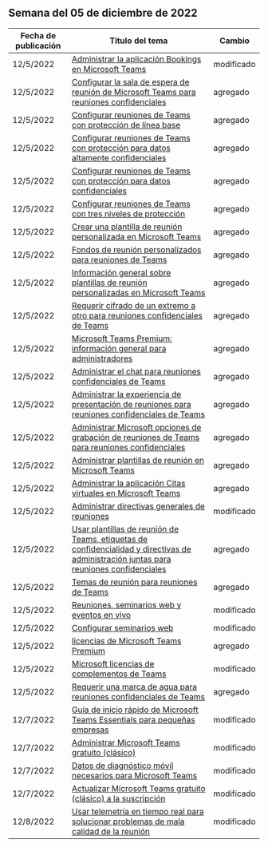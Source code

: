 <!-- This file is generated automatically each week. Changes made to this file will be overwritten.-->




## <a name="week-of-december-05-2022"></a>Semana del 05 de diciembre de 2022


| Fecha de publicación |Título del tema | Cambio |
|------|------------|--------|
| 12/5/2022 | [Administrar la aplicación Bookings en Microsoft Teams](/MicrosoftTeams/bookings-app-admin) | modificado |
| 12/5/2022 | [Configurar la sala de espera de reunión de Microsoft Teams para reuniones confidenciales](/MicrosoftTeams/configure-lobby-sensitive-meetings) | agregado |
| 12/5/2022 | [Configurar reuniones de Teams con protección de línea base](/MicrosoftTeams/configure-meetings-baseline-protection) | agregado |
| 12/5/2022 | [Configurar reuniones de Teams con protección para datos altamente confidenciales](/MicrosoftTeams/configure-meetings-highly-sensitive-protection) | agregado |
| 12/5/2022 | [Configurar reuniones de Teams con protección para datos confidenciales](/MicrosoftTeams/configure-meetings-sensitive-protection) | agregado |
| 12/5/2022 | [Configurar reuniones de Teams con tres niveles de protección](/MicrosoftTeams/configure-meetings-three-tiers-protection) | agregado |
| 12/5/2022 | [Crear una plantilla de reunión personalizada en Microsoft Teams](/MicrosoftTeams/create-custom-meeting-template) | agregado |
| 12/5/2022 | [Fondos de reunión personalizados para reuniones de Teams](/MicrosoftTeams/custom-meeting-backgrounds) | agregado |
| 12/5/2022 | [Información general sobre plantillas de reunión personalizadas en Microsoft Teams](/MicrosoftTeams/custom-meeting-templates-overview) | agregado |
| 12/5/2022 | [Requerir cifrado de un extremo a otro para reuniones confidenciales de Teams](/MicrosoftTeams/end-to-end-encrypted-meetings) | agregado |
| 12/5/2022 | [Microsoft Teams Premium: información general para administradores](/MicrosoftTeams/enhanced-teams-experience) | agregado |
| 12/5/2022 | [Administrar el chat para reuniones confidenciales de Teams](/MicrosoftTeams/manage-chat-sensitive-meetings) | agregado |
| 12/5/2022 | [Administrar la experiencia de presentación de reuniones para reuniones confidenciales de Teams](/MicrosoftTeams/manage-meeting-presentation-experience) | agregado |
| 12/5/2022 | [Administrar Microsoft opciones de grabación de reuniones de Teams para reuniones confidenciales](/MicrosoftTeams/manage-meeting-recording-options) | agregado |
| 12/5/2022 | [Administrar plantillas de reunión en Microsoft Teams](/MicrosoftTeams/manage-meeting-templates) | agregado |
| 12/5/2022 | [Administrar la aplicación Citas virtuales en Microsoft Teams](/MicrosoftTeams/manage-virtual-appointments-app) | agregado |
| 12/5/2022 | [Administrar directivas generales de reuniones](/MicrosoftTeams/meeting-policies-in-teams-general) | modificado |
| 12/5/2022 | [Usar plantillas de reunión de Teams, etiquetas de confidencialidad y directivas de administración juntas para reuniones confidenciales](/MicrosoftTeams/meeting-templates-sensitivity-labels-policies) | agregado |
| 12/5/2022 | [Temas de reunión para reuniones de Teams](/MicrosoftTeams/meeting-themes) | agregado |
| 12/5/2022 | [Reuniones, seminarios web y eventos en vivo](/MicrosoftTeams/quick-start-meetings-live-events) | modificado |
| 12/5/2022 | [Configurar seminarios web](/MicrosoftTeams/set-up-webinars) | modificado |
| 12/5/2022 | [licencias de Microsoft Teams Premium](/MicrosoftTeams/teams-add-on-licensing/licensing-enhance-teams) | agregado |
| 12/5/2022 | [Microsoft licencias de complementos de Teams](/MicrosoftTeams/teams-add-on-licensing/microsoft-teams-add-on-licensing) | modificado |
| 12/5/2022 | [Requerir una marca de agua para reuniones confidenciales de Teams](/MicrosoftTeams/watermark-meeting-content-video) | agregado |
| 12/7/2022 | [Guía de inicio rápido de Microsoft Teams Essentials para pequeñas empresas](/MicrosoftTeams/get-started-with-teams-essentials) | modificado |
| 12/7/2022 | [Administrar Microsoft Teams gratuito (clásico)](/MicrosoftTeams/manage-freemium) | modificado |
| 12/7/2022 | [Datos de diagnóstico móvil necesarios para Microsoft Teams](/MicrosoftTeams/policy-control-diagnostic-data-mobile) | modificado |
| 12/7/2022 | [Actualizar Microsoft Teams gratuito (clásico) a la suscripción](/MicrosoftTeams/upgrade-freemium) | modificado |
| 12/8/2022 | [Usar telemetría en tiempo real para solucionar problemas de mala calidad de la reunión](/MicrosoftTeams/use-real-time-telemetry-to-troubleshoot-poor-meeting-quality) | modificado |
